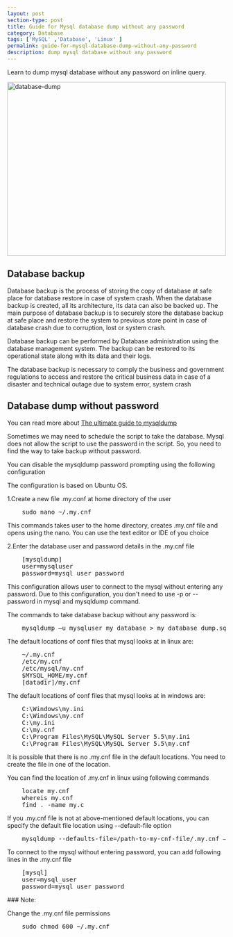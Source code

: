 ```yaml
---
layout: post
section-type: post
title: Guide for Mysql database dump without any password
category: Database
tags: ['MySQL' ,'Database', 'Linux' ]
permalink: guide-for-mysql-database-dump-without-any-password
description: dump mysql database without any password
---
```

Learn to dump mysql database without any password on inline query.
<!--more-->

<section>
<img src="{{site.baseurl}}/img/posts/database-dump.jpg"
class="img-thumbnail img-rounded" height="400px" width="100%" alt="database-dump">
</section>

<section>
<h2>Database backup</h2>
<p>
<span class="important">Database backup </span> is the process of storing the copy of database at safe place for
database restore in case of system crash. When the database backup is created, all its architecture, its data can also
be backed up. The main purpose of database backup is to securely store the database backup at safe place and restore the
system to previous store point in case of database crash due to corruption, lost or system crash.
</p>
<p>
Database backup can be performed by Database administration using the database management system.  The backup can be
restored to its operational state along with its data and their logs.
</p>
<p>
The database backup is necessary to comply the business and government regulations to access and restore the critical business
data in case of a disaster and technical outage due to system error, system crash
</p>
</section>

<section>
<h2> Database dump without password</h2>
<p>
 You can read more about
<a href="{% post_url 2021-07-01-ultimate-guide-to-mysqldump%}">The ultimate guide to mysqldump</a>
</p>
<p>Sometimes we may need to schedule the script to take the database. Mysql does not allow the script to use the
password in the script. So, you need to find the way to take backup without password.</p>
</section>

<section>
<p>
You can disable the mysqldump password prompting using the following configuration
</p>
<p>The configuration is based on Ubuntu OS.</p>
</section>

<section>
<p>
1.Create a new file <span class="important">.my.conf</span> at home directory of the user
</p>
<pre class="terminal">
    sudo nano ~/.my.cnf  
</pre>  
<p>This commands takes user to the home directory, creates <span class="important">.my.cnf</span> file and opens using the nano. You can use the text editor
or IDE of you choice</p>
</section>

<section>
<p>2.Enter the database user and password details in the <span class="important">.my.cnf</span> file</p>
<pre class="terminal">
    [mysqldump]
    user=mysqluser
    password=mysql_user_password   
</pre>
<p>
This configuration allows user to connect to the mysql without entering any password. Due to this configuration,
you don't need to use <span class="important">-p</span> or <span class="important">--password</span> in mysql and mysqldump command.
</p>
<p>
The commands to take database backup without any password is:
</p>
</section>

<section>
<pre class="terminal">
    mysqldump –u mysqluser my_database > my_database_dump.sql
</pre>  
</section>


<section>
<p>
The default locations of conf files that mysql looks at in linux are:
</p>

<pre class="terminal">
    ~/.my.cnf
    /etc/my.cnf
    /etc/mysql/my.cnf
    $MYSQL_HOME/my.cnf
    [datadir]/my.cnf
</pre>      
</section>

<section>
<p>
The default locations of conf files that mysql looks at in windows are:
</p>
<pre class="terminal">
    C:\Windows\my.ini
    C:\Windows\my.cnf
    C:\my.ini
    C:\my.cnf
    C:\Program Files\MySQL\MySQL Server 5.5\my.ini
    C:\Program Files\MySQL\MySQL Server 5.5\my.cnf
</pre>  
</section>   

<section>
<p>
It is possible that there is no .my.cnf file in the default locations.
You need to create the file in one of the location.
</p>

<p>
You can find the location of .my.cnf in linux using following commands
</p>

<pre class="terminal">
    locate my.cnf
    whereis my.cnf
    find . -name my.c
</pre>      
</section>

<section>
<p>
If you .my.cnf file is not at above-mentioned default locations, you  can specify the default file location using
<span class="important">--default-file</span> option
</p>

<pre class="terminal">
    mysqldump --defaults-file=/path-to-my-cnf-file/.my.cnf –u mysql_user my_database > my_database_dump.sql
</pre>  
<p>
To connect to the mysql without entering password, you can add following lines in the .my.cnf file
</p>

<pre class="terminal">
    [mysql]
    user=mysql_user
    password=mysql_user_password
</pre>  
</section>


<section>
### Note:
<p>
Change the <span class="important">.my.cnf</span> file permissions
</p>
<pre class="terminal">
    sudo chmod 600 ~/.my.cnf 
</pre>
</section>
